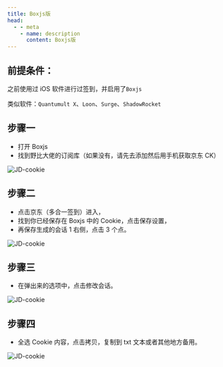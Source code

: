```yaml
---
title: Boxjs版
head:
  - - meta
    - name: description
      content: Boxjs版
---
```


## 前提条件：

之前使用过 iOS 软件进行过签到，并启用了`Boxjs`

类似软件：`Quantumult X`、`Loon`、`Surge`、`ShadowRocket`

## 步骤一

- 打开 Boxjs
- 找到野比大佬的订阅库（如果没有，请先去添加然后用手机获取京东 CK）

![JD-cookie](https://i.theojs.cn/docs/20230910183749.png)

## 步骤二

- 点击京东（多合一签到）进入，
- 找到你已经保存在 Boxjs 中的 Cookie，点击保存设置，
- 再保存生成的会话 1 右侧，点击 3 个点。

![JD-cookie](https://i.theojs.cn/docs/20230910183806.png)

## 步骤三

- 在弹出来的选项中，点击修改会话。

![JD-cookie](https://i.theojs.cn/docs/20230910183823.png)

## 步骤四

- 全选 Cookie 内容，点击拷贝，复制到 txt 文本或者其他地方备用。

![JD-cookie](https://i.theojs.cn/docs/20230910183840.png)
